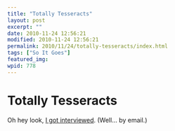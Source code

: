 ```yaml
---
title: "Totally Tesseracts"
layout: post
excerpt: ""
date: 2010-11-24 12:56:21
modified: 2010-11-24 12:56:21
permalink: 2010/11/24/totally-tesseracts/index.html
tags: ["So It Goes"]
featured_img: 
wpid: 778
---
```


# Totally Tesseracts

Oh hey look, [I got interviewed](http://totallytesseracts.blogspot.com/2010/11/fifth-day-of-tesseracts-interview-with.html). (Well… by email.)